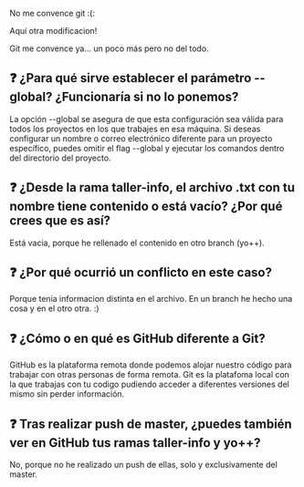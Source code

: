 
No me convence git :(:

Aquí otra modificacion!

Git me convence ya... un poco más pero no del todo.


## ❓ ¿Para qué sirve establecer el parámetro --global? ¿Funcionaría si no lo ponemos?
La opción --global se asegura de que esta configuración sea válida para todos los proyectos en los que trabajes en esa máquina. Si deseas configurar un nombre o correo electrónico diferente para un proyecto específico, puedes omitir el flag --global y ejecutar los comandos dentro del directorio del proyecto.

## ❓ ¿Desde la rama taller-info, el archivo .txt con tu nombre tiene contenido o está vacío? ¿Por qué crees que es así?
Está vacia, porque he rellenado el contenido en otro branch (yo++).

## ❓ ¿Por qué ocurrió un conflicto en este caso?
Porque tenia informacion distinta en el archivo. En un branch he hecho una cosa y en el otro otra. :)

## ❓ ¿Cómo o en qué es GitHub diferente a Git?
GitHub es la plataforma remota donde podemos alojar nuestro código para trabajar con otras personas de forma remota.
Git es la platafoma local con la que trabajas con tu codigo pudiendo acceder a diferentes versiones del mismo sin perder información.

## ❓ Tras realizar push de master, ¿puedes también ver en GitHub tus ramas taller-info y yo++?
No, porque no he realizado un push de ellas, solo y exclusivamente del master. 